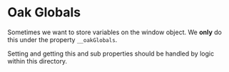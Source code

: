 # Oak Globals

Sometimes we want to store variables on the window object. We **only** do this under the property `__oakGlobals`.

Setting and getting this and sub properties should be handled by logic within this directory.

